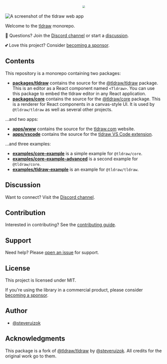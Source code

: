 <div style="text-align: center; transform: scale(.5);">
  <img src="https://github.com/tldraw/tldraw/raw/main/assets/card-repo.png"/>
</div>

![A screenshot of the tldraw web app](https://github.com/tldraw/tldraw/raw/main/assets/screenshot.png)

Welcome to the [tldraw](https://tldraw.com) monorepo.

🙌 Questions? Join the [Discord channel](https://discord.gg/SBBEVCA4PG) or start a [discussion](https://github.com/tldraw/tldraw/discussions/new).

💕 Love this project? Consider [becoming a sponsor](https://github.com/sponsors/steveruizok?frequency=recurring&sponsor=steveruizok).

## Contents

This repository is a monorepo containing two packages:

- [**packages/tldraw**](https://github.com/tldraw/tldraw/tree/main/packages/tldraw) contains the source for the [@tldraw/tldraw](https://www.npmjs.com/package/@tldraw/tldraw) package. This is an editor as a React component named `<Tldraw>`. You can use this package to embed the tldraw editor in any React application.
- [**packages/core**](https://github.com/tldraw/tldraw/tree/main/packages/core) contains the source for the [@tldraw/core](https://www.npmjs.com/package/@tldraw/core) package. This is a renderer for React components in a canvas-style UI. It is used by `@tldraw/tldraw` as well as several other projects.

...and two apps:

- [**apps/www**](https://github.com/tldraw/tldraw/tree/main/apps/www) contains the source for the [tldraw.com](https://tldraw.com) website.
- [**apps/vscode**](https://github.com/tldraw/tldraw/tree/main/apps/vscode) contains the source for the [tldraw VS Code extension](https://marketplace.visualstudio.com/items?itemName=tldraw-org.tldraw-vscode).

...and three examples:

- [**examples/core-example**](https://github.com/tldraw/tldraw/tree/main/examples/core-example) is a simple example for `@tldraw/core`.
- [**examples/core-example-advanced**](https://github.com/tldraw/tldraw/tree/main/examples/core-example-advanced) is a second example for `@tldraw/core`.
- [**examples/tldraw-example**](https://github.com/tldraw/tldraw/tree/main/examples/tldraw-example) is an example for `@tldraw/tldraw`.

## Discussion

Want to connect? Visit the [Discord channel](https://discord.gg/SBBEVCA4PG).

## Contribution

Interested in contributing? See the [contributing guide](/CONTRIBUTING.md).

## Support

Need help? Please [open an issue](https://github.com/tldraw/tldraw/issues/new) for support.

## License

This project is licensed under MIT.

If you're using the library in a commercial product, please consider [becoming a sponsor](https://github.com/sponsors/steveruizok?frequency=recurring&sponsor=steveruizok).

## Author

- [@steveruizok](https://twitter.com/steveruizok)

## Acknowledgments

This package is a fork of [@tldraw/tldraw](original-package-url) by [@steveruizok](https://twitter.com/steveruizok). All credits for the original work go to them.
